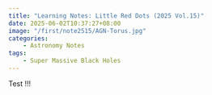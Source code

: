 ```yaml
---
title: "Learning Notes: Little Red Dots (2025 Vol.15)"
date: 2025-06-02T10:37:27+08:00
image: "/first/note2515/AGN-Torus.jpg"
categories:
    - Astronomy Notes
tags:
    - Super Massive Black Holes
---
```


Test !!!
